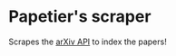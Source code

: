 # Papetier's scraper

Scrapes the [arXiv API](https://arxiv.org/help/api/basics) to index the papers!
